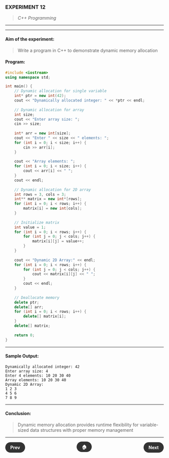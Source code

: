 ### **EXPERIMENT 12**
> *C++ Programming*

---
---

#### **Aim of the experiment:**
> Write a program in C++ to demonstrate dynamic memory allocation

#### **Program:**
```cpp
#include <iostream>
using namespace std;

int main() {
    // Dynamic allocation for single variable
    int* ptr = new int(42);
    cout << "Dynamically allocated integer: " << *ptr << endl;
    
    // Dynamic allocation for array
    int size;
    cout << "Enter array size: ";
    cin >> size;
    
    int* arr = new int[size];
    cout << "Enter " << size << " elements: ";
    for (int i = 0; i < size; i++) {
        cin >> arr[i];
    }
    
    cout << "Array elements: ";
    for (int i = 0; i < size; i++) {
        cout << arr[i] << " ";
    }
    cout << endl;
    
    // Dynamic allocation for 2D array
    int rows = 3, cols = 3;
    int** matrix = new int*[rows];
    for (int i = 0; i < rows; i++) {
        matrix[i] = new int[cols];
    }
    
    // Initialize matrix
    int value = 1;
    for (int i = 0; i < rows; i++) {
        for (int j = 0; j < cols; j++) {
            matrix[i][j] = value++;
        }
    }
    
    cout << "Dynamic 2D Array:" << endl;
    for (int i = 0; i < rows; i++) {
        for (int j = 0; j < cols; j++) {
            cout << matrix[i][j] << " ";
        }
        cout << endl;
    }
    
    // Deallocate memory
    delete ptr;
    delete[] arr;
    for (int i = 0; i < rows; i++) {
        delete[] matrix[i];
    }
    delete[] matrix;
    
    return 0;
}
```

---

#### **Sample Output:**
```
Dynamically allocated integer: 42
Enter array size: 4
Enter 4 elements: 10 20 30 40
Array elements: 10 20 30 40 
Dynamic 2D Array:
1 2 3 
4 5 6 
7 8 9 
```

---

#### **Conclusion:**
> Dynamic memory allocation provides runtime flexibility for variable-sized data structures with proper memory management

---

<div style="display: flex; justify-content: space-between; align-items: center; margin: 20px 0;">
  <div style="text-align: left;">
    <a href="11.html" style="background: #333; color: white; padding: 8px 16px; border-radius: 20px; text-decoration: none; font-weight: bold;">Prev</a>
  </div>
  <div style="text-align: center;">
    <a href="../" style="background: #333; color: white; padding: 8px 16px; border-radius: 20px; text-decoration: none; font-weight: bold;">🏠</a>
  </div>
  <div style="text-align: right;">
    <a href="13.html" style="background: #333; color: white; padding: 8px 16px; border-radius: 20px; text-decoration: none; font-weight: bold;">Next</a>
  </div>
</div>